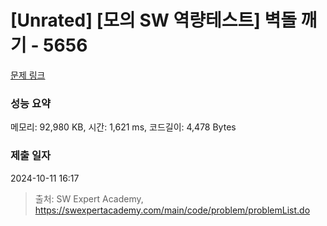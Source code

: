 # [Unrated] [모의 SW 역량테스트] 벽돌 깨기 - 5656 

[문제 링크](https://swexpertacademy.com/main/code/problem/problemDetail.do?contestProbId=AWXRQm6qfL0DFAUo) 

### 성능 요약

메모리: 92,980 KB, 시간: 1,621 ms, 코드길이: 4,478 Bytes

### 제출 일자

2024-10-11 16:17



> 출처: SW Expert Academy, https://swexpertacademy.com/main/code/problem/problemList.do